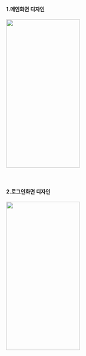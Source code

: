#### 1.메인화면 디자인
<img src="https://github.com/wndnjs00/Standardone/assets/89961868/55de9ebe-de88-4dcd-8844-cded2f2a97ce" width="200" height="400"><br/><br/><br/>


#### 2.로그인화면 디자인
<img src="https://github.com/wndnjs00/Standardone/assets/89961868/1f0f3ced-dee5-4e6f-8bb1-ecda982a20aa" width="200" height="400">
